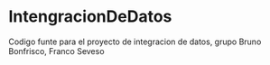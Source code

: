# IntengracionDeDatos
Codigo funte para el proyecto de integracion de datos, grupo Bruno Bonfrisco, Franco Seveso

